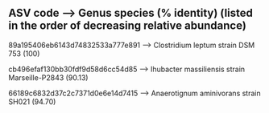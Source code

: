 ##  ASV code --> Genus species (% identity) (listed in the order of decreasing relative abundance)

89a195406eb6143d74832533a777e891 --> Clostridium leptum strain DSM 753 (100)

cb496efaf130bb30fdf9d58d6cc54d85 --> Ihubacter massiliensis strain Marseille-P2843 (90.13)

66189c6832d37c2c7371d0e6e14d7415 --> Anaerotignum aminivorans strain SH021 (94.70)




